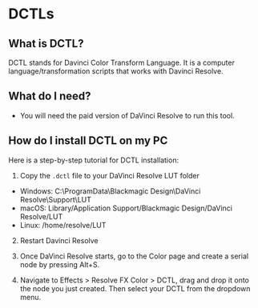 # DCTLs 

## What is DCTL?
DCTL stands for Davinci Color Transform Language. It is a computer language/transformation scripts that works with Davinci Resolve. 

## What do I need?
- You will need the paid version of DaVinci Resolve to run this tool.

## How do I install DCTL on my PC
Here is a step-by-step tutorial for DCTL installation:

1. Copy the `.dctl` file to your DaVinci Resolve LUT folder
- Windows:  C:\ProgramData\Blackmagic Design\DaVinci Resolve\Support\LUT
- macOS: Library/Application Support/Blackmagic Design/DaVinci Resolve/LUT
- Linux: /home/resolve/LUT

2. Restart Davinci Resolve
   
3. Once DaVinci Resolve starts, go to the Color page and create a serial node by pressing Alt+S.

4. Navigate to Effects > Resolve FX Color > DCTL, drag and drop it onto the node you just created. Then select your DCTL from the dropdown menu.

